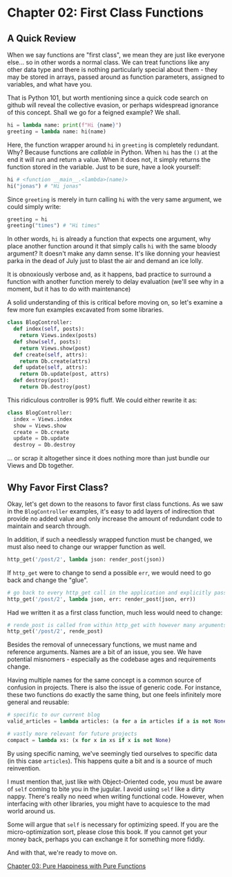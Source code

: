 # Chapter 02: First Class Functions

## A Quick Review
When we say functions are "first class", we mean they are just like everyone else... so in other words a normal class. We can treat functions like any other data type and there is nothing particularly special about them - they may be stored in arrays, passed around as function parameters, assigned to variables, and what have you.

That is Python 101, but worth mentioning since a quick code search on github will reveal the collective evasion, or perhaps widespread ignorance of this concept. Shall we go for a feigned example? We shall.

```python
hi = lambda name: print(f"Hi {name}")
greeting = lambda name: hi(name)
```

Here, the function wrapper around `hi` in `greeting` is completely redundant. Why? Because functions are *callable* in Python. When `hi` has the `()` at the end it will run and return a value. When it does not, it simply returns the function stored in the variable. Just to be sure, have a look yourself:


```python
hi # <function __main__.<lambda>(name)>
hi("jonas") # "Hi jonas"
```

Since `greeting` is merely in turn calling `hi` with the very same argument, we could simply write:

```python
greeting = hi
greeting("times") # "Hi times"
```

In other words, `hi` is already a function that expects one argument, why place another function around it that simply calls `hi` with the same bloody argument? It doesn't make any damn sense. It's like donning your heaviest parka in the dead of July just to blast the air and demand an ice lolly.

It is obnoxiously verbose and, as it happens, bad practice to surround a function with another function merely to delay evaluation (we'll see why in a moment, but it has to do with maintenance)

A solid understanding of this is critical before moving on, so let's examine a few more fun examples excavated from some libraries.

```python
class BlogController:
  def index(self, posts):
    return Views.index(posts)
  def show(self, posts):
    return Views.show(post)
  def create(self, attrs):
    return Db.create(attrs)
  def update(self, attrs):
    return Db.update(post, attrs)
  def destroy(post):
    return Db.destroy(post)
```

This ridiculous controller is 99% fluff. We could either rewrite it as:

```python
class BlogController:
  index = Views.index
  show = Views.show
  create = Db.create
  update = Db.update
  destroy = Db.destroy
```

... or scrap it altogether since it does nothing more than just bundle our Views and Db together.

## Why Favor First Class?

Okay, let's get down to the reasons to favor first class functions. As we saw in the  `BlogController` examples, it's easy to add layers of indirection that provide no added value and only increase the amount of redundant code to maintain and search through.

In addition, if such a needlessly wrapped function must be changed, we must also need to change our wrapper function as well.

```python
http_get('/post/2', lambda json: render_post(json))
```

If `http_get` were to change to send a possible `err`, we would need to go back and change the "glue".

```python
# go back to every http_get call in the application and explicitly pass err along.
http_get('/post/2', lambda json, err: render_post(json, err))
```

Had we written it as a first class function, much less would need to change:

```python
# rende_post is called from within http_get with however many arguments it wants
http_get('/post/2', rende_post)
```

Besides the removal of unnecessary functions, we must name and reference arguments. Names are a bit of an issue, you see. We have potential misnomers - especially as the codebase ages and requirements change.

Having multiple names for the same concept is a common source of confusion in projects. There is also the issue of generic code. For instance, these two functions do exactly the same thing, but one feels infinitely more general and reusable:

```python
# specific to our current blog
valid_articles = lambda articles: (a for a in articles if a is not None)

# vastly more relevant for future projects
compact = lambda xs: (x for x in xs if x is not None)
```

By using specific naming, we've seemingly tied ourselves to specific data (in this case `articles`). This happens quite a bit and is a source of much reinvention.

I must mention that, just like with Object-Oriented code, you must be aware of `self` coming to bite you in the jugular. I avoid using `self` like a dirty nappy. There's really no need when writing functional code. However, when interfacing with other libraries, you might have to acquiesce to the mad world around us.

Some will argue that `self` is necessary for optimizing speed. If you are the micro-optimization sort, please close this book. If you cannot get your money back, perhaps you can exchange it for something more fiddly.

And with that, we're ready to move on.

[Chapter 03: Pure Happiness with Pure Functions](ch03.md)
